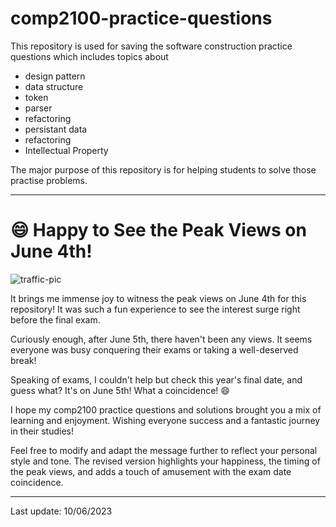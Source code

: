 # comp2100-practice-questions
This repository is used for saving the software construction practice questions which includes topics about 
- design pattern
- data structure
- token
- parser
- refactoring
- persistant data
- refactoring
- Intellectual Property

The major purpose of this repository is for helping students to solve those practise problems. 

---

# 😄 Happy to See the Peak Views on June 4th!
![traffic-pic](https://github.com/JasperZhang121/comp2100-practice-questions/assets/111576857/e1cda01c-12d9-4635-9712-ff3196a11857)

It brings me immense joy to witness the peak views on June 4th for this repository! It was such a fun experience to see the interest surge right before the final exam.

Curiously enough, after June 5th, there haven't been any views. It seems everyone was busy conquering their exams or taking a well-deserved break!

Speaking of exams, I couldn't help but check this year's final date, and guess what? It's on June 5th! What a coincidence! 😄

I hope my comp2100 practice questions and solutions brought you a mix of learning and enjoyment. Wishing everyone success and a fantastic journey in their studies!

Feel free to modify and adapt the message further to reflect your personal style and tone. The revised version highlights your happiness, the timing of the peak views, and adds a touch of amusement with the exam date coincidence.

---

Last update: 10/06/2023
